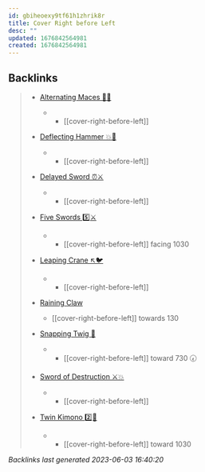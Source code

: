```yaml
---
id: gbiheoexy9tf61h1zhrik8r
title: Cover Right before Left
desc: ""
updated: 1676842564981
created: 1676842564981
---
```


## Backlinks

> - [Alternating Maces 🔄✊](..\techniques\alternating-maces.md)
>   - - [[cover-right-before-left]]
>    
> - [Deflecting Hammer 💥🔨](..\techniques\deflecting-hammer.md)
>   - - [[cover-right-before-left]]
>    
> - [Delayed Sword ⏰⚔️](..\techniques\delayed-sword.md)
>   - - [[cover-right-before-left]]
>    
> - [Five Swords 5️⃣⚔️](..\techniques\hobbies.karate.kenpo.techniques.five-swords.md)
>   - - [[cover-right-before-left]] facing 1030
>    
> - [Leaping Crane ↖️🐦](..\techniques\leaping-crane.md)
>   - - [[cover-right-before-left]]
>    
> - [Raining Claw](..\techniques\raining-claw.md)
>   - [[cover-right-before-left]] towards 130
>    
> - [Snapping Twig 🌳](..\techniques\snapping-twig.md)
>   - - [[cover-right-before-left]] toward 730 🕢
>    
> - [Sword of Destruction ⚔️💥](..\techniques\sword-of-destruction.md)
>   - - [[cover-right-before-left]]
>    
> - [Twin Kimono 2️⃣👘](..\techniques\twin-kimono.md)
>   - - [[cover-right-before-left]] toward 1030

_Backlinks last generated 2023-06-03 16:40:20_
